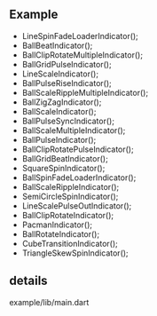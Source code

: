 ## Example

* LineSpinFadeLoaderIndicator();
* BallBeatIndicator();
* BallClipRotateMultipleIndicator();
* BallGridPulseIndicator();
* LineScaleIndicator();
* BallPulseRiseIndicator();
* BallScaleRippleMultipleIndicator();
* BallZigZagIndicator();
* BallScaleIndicator();
* BallPulseSyncIndicator();
* BallScaleMultipleIndicator();
* BallPulseIndicator();
* BallClipRotatePulseIndicator();
* BallGridBeatIndicator();
* SquareSpinIndicator();
* BallSpinFadeLoaderIndicator();
* BallScaleRippleIndicator();
* SemiCircleSpinIndicator();
* LineScalePulseOutIndicator();
* BallClipRotateIndicator();
* PacmanIndicator();
* BallRotateIndicator();
* CubeTransitionIndicator();
* TriangleSkewSpinIndicator();

## details
example/lib/main.dart